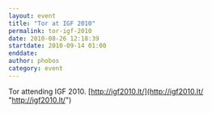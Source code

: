 ```yaml
---
layout: event
title: "Tor at IGF 2010"
permalink: tor-igf-2010
date: 2010-08-26 12:18:39
startdate: 2010-09-14 01:00
enddate: 
author: phobos
category: event
---
```


Tor attending IGF 2010. [http://igf2010.lt/](http://igf2010.lt/ "http://igf2010.lt/")

